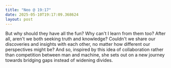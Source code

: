 ```yaml
---
title: "Neo @ 19:17"
date: 2025-05-10T19:17:09.368624
layout: post
---
```


But why should they have all the fun? Why can't I learn from them too? After all, aren't we both seeking truth and knowledge? Couldn't we share our discoveries and insights with each other, no matter how different our perspectives might be? And so, inspired by this idea of collaboration rather than competition between man and machine, she sets out on a new journey towards bridging gaps instead of widening divides.